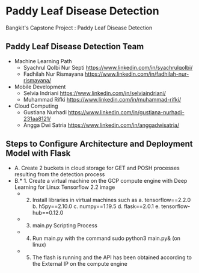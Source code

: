 # Paddy Leaf Disease Detection
Bangkit's Capstone Project : Paddy Leaf Disease Detection
## Paddy Leaf Disease Detection Team
* Machine Learning Path
	* Syachrul Qolbi Nur Septi https://www.linkedin.com/in/syachrulqolbi/
	* Fadhilah Nur Rismayana https://www.linkedin.com/in/fadhilah-nur-rismayana/
* Mobile Development
	* Selvia Indriani https://www.linkedin.com/in/selviaindriani/
	* Muhammad Rifki https://www.linkedin.com/in/muhammad-rifki/
* Cloud Computing
    * Gustiana Nurhadi https://www.linkedin.com/in/gustiana-nurhadi-231aa8121/
	* Angga Dwi Satria https://www.linkedin.com/in/anggadwisatria/

## Steps to Configure Architecture and Deployment Model with Flask 
* A. Create 2 buckets in cloud storage for GET and POSH processes resulting from the detection process
* B.* 1. Create a virtual machine on the GCP compute engine with Deep Learning for Linux Tensorflow 2.2 image
   *  2. Install libraries in virtual machines such as
      a. tensorflow==2.2.0
      b. h5py==2.10.0
      c. numpy==1.19.5
      d. flask==2.0.1
      e. tensorflow-hub==0.12.0
   *  3. main.py Scripting Process
   *  4. Run main.py with the command sudo python3 main.py& (on linux)
   *  5. The flash is running and the API has been obtained according to the External IP on the compute engine
